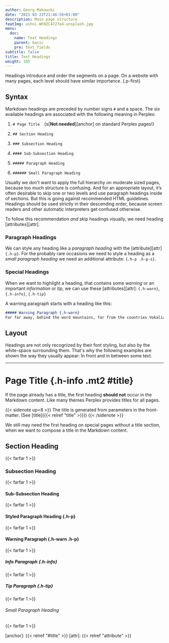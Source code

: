 ```yaml
---
author: Georg Makowski
date: "2021-03-23T21:46:56+01:00"
description: Main page structure
featImg: ashni-Wh9ZC4727e4-unsplash.jpg
menu:
  doc:
    name: Text Headings
    parent: basic
    pre: text_fields
subtitle: false
title: Text Headings
weight: 105
---
```


Headings introduce and order the segments on a page. On a website with many pages, each level should have similar importance.
{.p-first} <!--more-->

## Syntax

Markdown headings are preceded by number signs `#` and a space. The six available headings are associated with the following meaning in Perplex:

1. `# Page Title`&emsp;{s[**Not needed**][anchor] on standard Perplex pages!}

2. `## Section Heading`

3. `### Subsection Heading`

4. `#### Sub-Subsection Heading`

5. `##### Paragraph Heading`

6. `###### Small Paragraph Heading`

Usually we don’t want to apply the full hierarchy on moderate sized pages, because too much structure is confusing. And for an appropriate layout, it’s often desirable to skip one or two levels and use paragraph headings inside of sections. But this is going against recommended HTML guidelines. Headings should be used strictly in their descending order, because screen readers and other automatic interpreters get confused otherwise.

To follow this recommendation _and_ skip headings visually, we need heading [attributes][attr].

### Paragraph Headings

We can style any heading like a _paragraph heading_ with the [attribute][attr] `{.h-p}`. For the probably rare occasions we need to style a heading as a _small paragraph heading_ we need an additional attribute: `{.h-p .h-p-s}`.

### Special Headings

When we want to highlight a heading, that contains some _warning_ or an important _information_ or _tip_, we can use these [attributes][attr]: `{.h-warn}`, `{.h-info}`, `{.h-tip}`

A warning paragraph starts with a heading like this:

```md
##### Warning Paragraph {.h-warn}
Far far away, behind the word mountains, far from the countries Vokalia and
```

## Layout

Headings are not only recognized by their font styling, but also by the white-space surrounding them. That's why the following examples are shown the way they usually appear: In front and in between some text.

***

# Page Title {.h-info .mt2 #title}

If the page already has a title, the first heading **should not** occur in the Markdown content. Like many themes Perplex provides titles for all pages.

{{< sidenote up=8 >}}
The title is generated from parameters in the front-matter. (See [title]({{< relref "title" >}}))
{{< /sidenote >}}

We still may need the first heading on special pages without a title section, when we want to compose a title in the Markdown content.

## Section Heading
{{< farfar 1 >}}

### Subsection Heading
{{< farfar 1 >}}

#### Sub-Subsection Heading
{{< farfar 1 >}}

#### Styled Paragraph Heading {.h-p}
{{< farfar 1 >}}

#### Warning Paragraph {.h-warn .h-p}
{{< farfar 1 >}}

##### Info Paragraph {.h-info}
{{< farfar 1 >}}

##### Tip Paragraph {.h-tip}
{{< farfar 1 >}}

###### Small Paragraph Heading
{{< farfar 1 >}}

[anchor]: {{< relref "#title" >}}
[attr]: {{< relref "attribute" >}}
